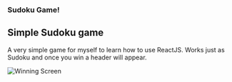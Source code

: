 ### Sudoku Game!

## Simple Sudoku game

A very simple game for myself to learn how to use ReactJS. Works just as Sudoku and once you win a header will appear.

![Winning Screen]('wonScreenshot.png')
